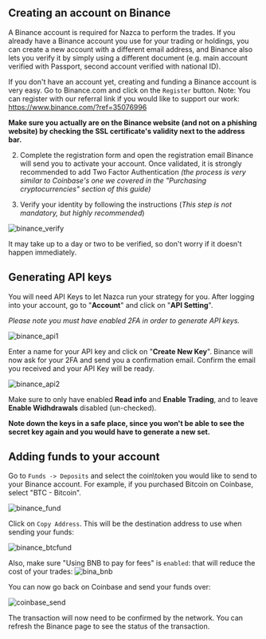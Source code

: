 ## Creating an account on Binance

A Binance account is required for Nazca to perform the trades. If you already have a Binance account you use for your trading or holdings, you can create a new account with a different email address, and Binance also lets you verify it by simply using a different document (e.g. main account verified with Passport, second account verified with national ID).

If you don't have an account yet, creating and funding a Binance account is very easy. Go to Binance.com and click on the `Register` button. 
Note: You can register with our referral link if you would like to support our work: https://www.binance.com/?ref=35076996

**Make sure you actually are on the Binance website (and not on a phishing website) by checking the SSL certificate's validity next to the address bar.**


2. Complete the registration form and open the registration email Binance will send you to activate your account. Once validated, it is strongly recommended to add Two Factor Authentication _(the process is very similar to Coinbase's one we covered in the "Purchasing cryptocurrencies" section of this guide)_


3. Verify your identity by following the instructions (_This step is not mandatory, but highly recommended_)

![binance_verify](https://lvena26b6e621o8sl2qkx1ql-wpengine.netdna-ssl.com/wp-content/uploads/2017/10/Binance-Verification.jpg)

It may take up to a day or two to be verified, so don't worry if it doesn't happen immediately.

## Generating API keys
You will need API Keys to let Nazca run your strategy for you. After logging into your account, go to "**Account**" and click on "**API Setting**".

_Please note you must have enabled 2FA in order to generate API keys._

![binance_api1](https://github.com/NazcaBot/nazcawiki/raw/master/res/api1.png)

Enter a name for your API key and click on "**Create New Key**". Binance will now ask for your 2FA and send you a confirmation email. Confirm the email you received and your API Key will be ready.

![binance_api2](https://github.com/NazcaBot/nazcawiki/raw/master/res/api3.png)

Make sure to only have enabled **Read info** and **Enable Trading**, and to leave **Enable Widhdrawals** disabled (un-checked).

__Note down the keys in a safe place, since you won't be able to see the secret key again and you would have to generate a new set.__


## Adding funds to your account
Go to `Funds -> Deposits` and select the coin\token you would like to send to your Binance account. For example, if you purchased Bitcoin on Coinbase, select "BTC - Bitcoin".

![binance_fund](https://i.imgur.com/fir3B29.png)

Click on `Copy Address`. This will be the destination address to use when sending your funds:

![binance_btcfund](https://github.com/NazcaBot/nazcawiki/blob/master/res/bina_wall.png)

Also, make sure "Using BNB to pay for fees" is `enabled`: that will reduce the cost of your trades:
![bina_bnb](https://github.com/NazcaBot/nazcawiki/blob/master/res/bina_bnb.png)

You can now go back on Coinbase and send your funds over:

![coinbase_send](https://coinatmradar.com/blog/wp-content/uploads/2017/11/coinbase1.png)

The transaction will now need to be confirmed by the network. You can refresh the Binance page to see the status of the transaction.
